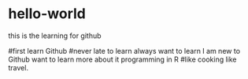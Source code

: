 # hello-world
this is the learning for github

#first learn Github
#never late to learn
always want to learn
I am new to Github want to learn more about it
programming in R 
#like cooking 
like travel.
